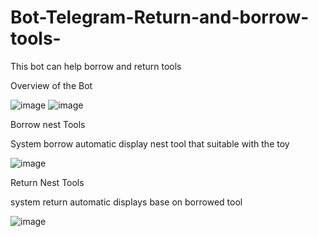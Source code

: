 # Bot-Telegram-Return-and-borrow-tools-
This bot can help borrow and return tools

Overview of the Bot

![image](https://user-images.githubusercontent.com/73011239/190968928-84e0b505-8baa-49b7-9023-9a91d452dab4.png)
![image](https://user-images.githubusercontent.com/73011239/190969100-4e3e12c6-241e-48ac-a508-4837bd5273f7.png)

Borrow nest Tools

System borrow automatic display nest tool that suitable with the toy

![image](https://user-images.githubusercontent.com/73011239/190969308-f804190e-c2fe-4821-9f31-55950945bae7.png)

Return Nest Tools

system return automatic displays base on borrowed tool

![image](https://user-images.githubusercontent.com/73011239/190969472-6bbd7690-963b-4e76-b456-d0ab24326643.png)
